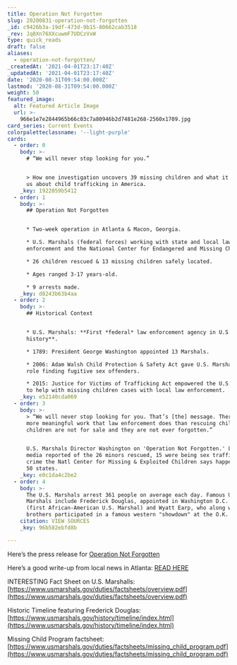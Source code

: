 ```yaml
---
title: Operation Not Forgotten
slug: 20200831-operation-not-forgotten
_id: c9426b3a-19df-473d-9b15-80662cab3518
_rev: Jq8Xn76XXcuwmF7UDCzVxW
type: quick_reads
draft: false
aliases:
  - operation-not-forgotten/
_createdAt: '2021-04-01T23:17:40Z'
_updatedAt: '2021-04-01T23:17:40Z'
date: '2020-08-31T09:54:00.000Z'
lastmod: '2020-08-31T09:54:00.000Z'
weight: 50
featured_image:
  alt: Featured Article Image
  url: >-
    966e1e7e2844965b66c03c7a80946b2d7481e268-2560x1709.jpg
card_series: Current Events
colorpaletteclassname: '--light-purple'
cards:
  - order: 0
    body: >-
      # “We will never stop looking for you.”


      > How one investigation uncovers 39 missing children and what it teaches
      us about child trafficking in America.
    _key: 1922059b5412
  - order: 1
    body: >-
      ## Operation Not Forgotten


      * Two-week operation in Atlanta & Macon, Georgia.

      * U.S. Marshals (federal forces) working with state and local law
      enforcement and the National Center for Endangered and Missing Children.

      * 26 children rescued & 13 missing children safely located.

      * Ages ranged 3-17 years-old.

      * 9 arrests made.
    _key: d8243b63b4aa
  - order: 2
    body: >-
      ## Historical Context


      * U.S. Marshals: **First *federal* law enforcement agency in U.S.
      history**.

      * 1789: President George Washington appointed 13 Marshals.

      * 2006: Adam Walsh Child Protection & Safety Act gave U.S. Marshals a new
      role finding fugitive sex offenders.

      * 2015: Justice for Victims of Trafficking Act empowered the U.S. Marshals
      to help with missing children cases with local law enforcement.
    _key: e52140cda069
  - order: 3
    body: >-
      > “We will never stop looking for you. That’s [the] message. There is no
      more meaningful work that law enforcement does than rescuing children. Our
      children are not for sale and they are not ever forgotten.”


      U.S. Marshals Director Washington on 'Operation Not Forgotten.' Local
      media reported of the 26 minors rescued, 15 were being sex trafficked, a
      crime the Natl Center for Missing & Exploited Children says happens in all
      50 states.
    _key: e0c1da4c2be2
  - order: 4
    body: >-
      The U.S. Marshals arrest 361 people on average each day. Famous U.S.
      Marshals include Frederick Douglas, appointed in Washington D.C. in 1877
      (first African-American U.S. Marshal) and Wyatt Earp, who along with his
      brothers participated in a famous western "showdown" at the O.K. Corral.
    citation: VIEW SOURCES
    _key: 96b582ebfd8b

---
```

Here’s the press release for [Operation Not Forgotten](https://www.usmarshals.gov/news/chron/2020/082720.htm)

Here’s a good write-up from local news in Atlanta: [READ HERE](https://www.fox5atlanta.com/news/u-s-marshals-recover-39-missing-children-in-georgia-operation)

INTERESTING Fact Sheet on U.S. Marshalls: [https://www.usmarshals.gov/duties/factsheets/overview.pdf](https://www.usmarshals.gov/duties/factsheets/overview.pdf)

Historic Timeline featuring Frederick Douglas: [https://www.usmarshals.gov/history/timeline/index.html](https://www.usmarshals.gov/history/timeline/index.html)

Missing Child Program factsheet: [https://www.usmarshals.gov/duties/factsheets/missing_child_program.pdf](https://www.usmarshals.gov/duties/factsheets/missing_child_program.pdf)